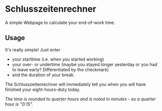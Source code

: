# Schlusszeitenrechner
 
A simple Webpage to calculate your end-of-work time.

## Usage

It's really simple! Just enter
- your starttime (i.e. when you started working)
- your over- or undertime (maybe you stayed longer yesterday or you had to leave early? Differentiated by the checkmark)
- and the duration of your break.

The Schlusszeitenrechner will immediately tell you when you will have finished your eight-hours-duty today.

_The time is rounded to quarter hours and is noted in minutes - so a quarter hour is "0:15"._
